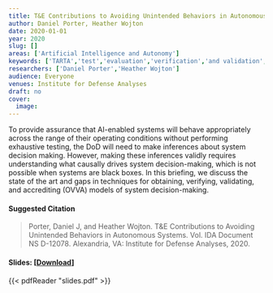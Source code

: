 ```yaml
---
title: T&E Contributions to Avoiding Unintended Behaviors in Autonomous Systems
author: Daniel Porter, Heather Wojton
date: 2020-01-01
year: 2020
slug: []
areas: ['Artificial Intelligence and Autonomy']
keywords: ['TARTA','test','evaluation','verification','and validation','autonomous systems','artificial intelligence (AI)','autonomy framework']
researchers: ['Daniel Porter','Heather Wojton']
audience: Everyone
venues: Institute for Defense Analyses
draft: no
cover:
  image: 
---
```




To provide assurance that AI-enabled systems will behave appropriately across the range of their operating conditions without performing exhaustive testing, the DoD will need to make inferences about system decision making. However, making these inferences validly requires understanding what causally drives system decision-making, which is not possible when systems are black boxes. In this briefing, we discuss the state of the art and gaps in techniques for obtaining, verifying, validating, and accrediting (OVVA) models of system decision-making.

#### Suggested Citation
> Porter, Daniel J, and Heather Wojton. T&E Contributions to Avoiding Unintended Behaviors in Autonomous Systems. Vol. IDA Document NS D-12078. Alexandria, VA: Institute for Defense Analyses, 2020.

#### Slides: [[Download](slides.pdf)]
{{< pdfReader "slides.pdf" >}}




